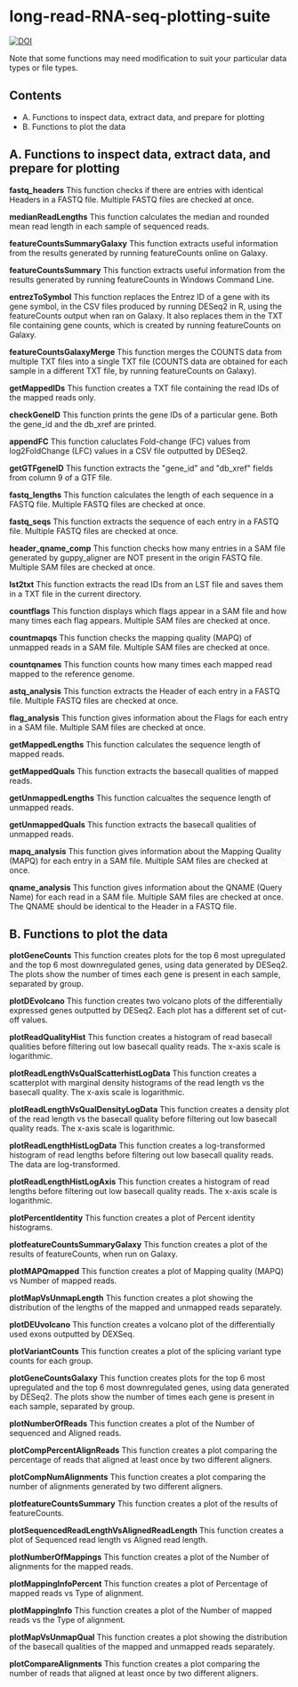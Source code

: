 # long-read-RNA-seq-plotting-suite

[![DOI](https://zenodo.org/badge/537046068.svg)](https://zenodo.org/badge/latestdoi/537046068)

Note that some functions may need modification to suit your particular data types or file types.

## Contents

- A. Functions to inspect data, extract data, and prepare for plotting
- B. Functions to plot the data

## A. Functions to inspect data, extract data, and prepare for plotting

**fastq_headers**
This function checks if there are entries with identical Headers in a FASTQ file. Multiple FASTQ files are checked at once.

**medianReadLengths**
This function calculates the median and rounded mean read length in each sample of sequenced reads.

**featureCountsSummaryGalaxy**
This function extracts useful information from the results generated by running featureCounts online on Galaxy.

**featureCountsSummary**
This function extracts useful information from the results generated by running featureCounts in Windows Command Line.

**entrezToSymbol**
This function replaces the Entrez ID of a gene with its gene symbol, in the CSV files produced by running DESeq2 in R, using the featureCounts output when ran on Galaxy. It also replaces them in the TXT file containing gene counts, which is created by running featureCounts on Galaxy.

**featureCountsGalaxyMerge**
This function merges the COUNTS data from multiple TXT files into a single TXT file (COUNTS data are obtained for each sample in a different TXT file, by running featureCounts on Galaxy).

**getMappedIDs**
This function creates a TXT file containing the read IDs of the mapped reads only.

**checkGeneID**
This function prints the gene IDs of a particular gene. Both the gene_id and the db_xref are printed.

**appendFC**
This function caluclates Fold-change (FC) values from log2FoldChange (LFC) values in a CSV file outputted by DESeq2.

**getGTFgeneID**
This function extracts the "gene_id" and "db_xref" fields from column 9 of a GTF file.

**fastq_lengths**
This function calculates the length of each sequence in a FASTQ file. Multiple FASTQ files are checked at once.

**fastq_seqs**
This function extracts the sequence of each entry in a FASTQ file. Multiple FASTQ files are checked at once.

**header_qname_comp**
This function checks how many entries in a SAM file generated by guppy_aligner are NOT present in the origin FASTQ file. Multiple SAM files are checked at once.

**lst2txt**
This function extracts the read IDs from an LST file and saves them in a TXT file in the current directory.

**countflags**
This function displays which flags appear in a SAM file and how many times each flag appears. Multiple SAM files are checked at once.

**countmapqs**
This function checks the mapping quality (MAPQ) of unmapped reads in a SAM file. Multiple SAM files are checked at once.

**countqnames**
This function counts how many times each mapped read mapped to the reference genome.

**astq_analysis**
This function extracts the Header of each entry in a FASTQ file. Multiple FASTQ files are checked at once.

**flag_analysis**
This function gives information about the Flags for each entry in a SAM file. Multiple SAM files are checked at once.

**getMappedLengths**
This function calculates the sequence length of mapped reads.

**getMappedQuals**
This function extracts the basecall qualities of mapped reads.

**getUnmappedLengths**
This function calcualtes the sequence length of unmapped reads.

**getUnmappedQuals**
This function extracts the basecall qualities of unmapped reads.

**mapq_analysis**
This function gives information about the Mapping Quality (MAPQ) for each entry in a SAM file. Multiple SAM files are checked at once.

**qname_analysis**
This function gives information about the QNAME (Query Name) for each read in a SAM file. Multiple SAM files are checked at once. The QNAME should be identical to the Header in a FASTQ file.

## B. Functions to plot the data

**plotGeneCounts**
This function creates plots for the top 6 most upregulated and the top 6 most downregulated genes, using data generated by DESeq2. The plots show the number of times each gene is present in each sample, separated by group.

**plotDEvolcano**
This function creates two volcano plots of the differentially expressed genes outputted by DESeq2. Each plot has a different set of cut-off values.

**plotReadQualityHist**
This function creates a histogram of read basecall qualities before filtering out low basecall quality reads. The x-axis scale is logarithmic.

**plotReadLengthVsQualScatterhistLogData**
This function creates a scatterplot with marginal density histograms of the read length vs the basecall quality. The x-axis scale is logarithmic.

**plotReadLengthVsQualDensityLogData**
This function creates a density plot of the read length vs the basecall quality before filtering out low basecall quality reads. The x-axis scale is logarithmic.

**plotReadLengthHistLogData**
This function creates a log-transformed histogram of read lengths before filtering out low basecall quality reads. The data are log-transformed.

**plotReadLengthHistLogAxis**
This function creates a histogram of read lengths before filtering out low basecall quality reads. The x-axis scale is logarithmic.

**plotPercentIdentity**
This function creates a plot of Percent identity histograms.

**plotfeatureCountsSummaryGalaxy**
This function creates a plot of the results of featureCounts, when run on Galaxy.

**plotMAPQmapped**
This function creates a plot of Mapping quality (MAPQ) vs Number of mapped reads.

**plotMapVsUnmapLength**
This function creates a plot showing the distribution of the lengths of the mapped and unmapped reads separately.

**plotDEUvolcano**
This function creates a volcano plot of the differentially used exons outputted by DEXSeq.

**plotVariantCounts**
This function creates a plot of the splicing variant type counts for each group.

**plotGeneCountsGalaxy**
This function creates plots for the top 6 most upregulated and the top 6 most downregulated genes, using data generated by DESeq2. The plots show the number of times each gene is present in each sample, separated by group.

**plotNumberOfReads**
This function creates a plot of the Number of sequenced and Aligned reads.

**plotCompPercentAlignReads**
This function creates a plot comparing the percentage of reads that aligned at least once by two different aligners.

**plotCompNumAlignments**
This function creates a plot comparing the number of alignments generated by two different aligners.

**plotfeatureCountsSummary**
This function creates a plot of the results of featureCounts.

**plotSequencedReadLengthVsAlignedReadLength**
This function creates a plot of Sequenced read length vs Aligned read length.

**plotNumberOfMappings**
This function creates a plot of the Number of alignments for the mapped reads.

**plotMappingInfoPercent**
This function creates a plot of Percentage of mapped reads vs Type of alignment.

**plotMappingInfo**
This function creates a plot of the Number of mapped reads vs the Type of alignment.

**plotMapVsUnmapQual**
This function creates a plot showing the distribution of the basecall qualities of the mapped and unmapped reads separately.

**plotCompareAlignments**
This function creates a plot comparing the number of reads that aligned at least once by two different aligners.
